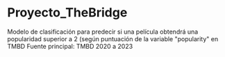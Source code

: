 # Proyecto_TheBridge
 
Modelo de clasificación para predecir si una película obtendrá una popularidad superior a 2 (según puntuación de la variable "popularity" en TMBD
Fuente principal: TMBD 2020 a 2023

